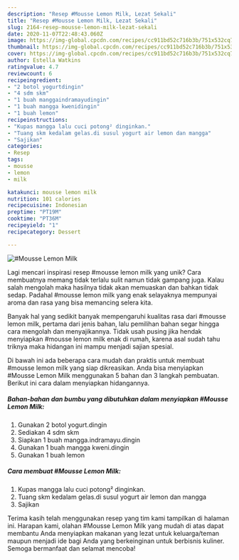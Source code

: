 ```yaml
---
description: "Resep #Mousse Lemon Milk, Lezat Sekali"
title: "Resep #Mousse Lemon Milk, Lezat Sekali"
slug: 2164-resep-mousse-lemon-milk-lezat-sekali
date: 2020-11-07T22:48:43.060Z
image: https://img-global.cpcdn.com/recipes/cc911bd52c716b3b/751x532cq70/mousse-lemon-milk-foto-resep-utama.jpg
thumbnail: https://img-global.cpcdn.com/recipes/cc911bd52c716b3b/751x532cq70/mousse-lemon-milk-foto-resep-utama.jpg
cover: https://img-global.cpcdn.com/recipes/cc911bd52c716b3b/751x532cq70/mousse-lemon-milk-foto-resep-utama.jpg
author: Estella Watkins
ratingvalue: 4.7
reviewcount: 6
recipeingredient:
- "2 botol yogurtdingin"
- "4 sdm skm"
- "1 buah manggaindramayudingin"
- "1 buah mangga kwenidingin"
- "1 buah lemon"
recipeinstructions:
- "Kupas mangga lalu cuci potong² dinginkan."
- "Tuang skm kedalam gelas.di susul yogurt air lemon dan mangga"
- "Sajikan"
categories:
- Resep
tags:
- mousse
- lemon
- milk

katakunci: mousse lemon milk 
nutrition: 101 calories
recipecuisine: Indonesian
preptime: "PT19M"
cooktime: "PT36M"
recipeyield: "1"
recipecategory: Dessert

---
```



![#Mousse Lemon Milk](https://img-global.cpcdn.com/recipes/cc911bd52c716b3b/751x532cq70/mousse-lemon-milk-foto-resep-utama.jpg)

Lagi mencari inspirasi resep #mousse lemon milk yang unik? Cara membuatnya memang tidak terlalu sulit namun tidak gampang juga. Kalau salah mengolah maka hasilnya tidak akan memuaskan dan bahkan tidak sedap. Padahal #mousse lemon milk yang enak selayaknya mempunyai aroma dan rasa yang bisa memancing selera kita.



Banyak hal yang sedikit banyak mempengaruhi kualitas rasa dari #mousse lemon milk, pertama dari jenis bahan, lalu pemilihan bahan segar hingga cara mengolah dan menyajikannya. Tidak usah pusing jika hendak menyiapkan #mousse lemon milk enak di rumah, karena asal sudah tahu triknya maka hidangan ini mampu menjadi sajian spesial.


Di bawah ini ada beberapa cara mudah dan praktis untuk membuat #mousse lemon milk yang siap dikreasikan. Anda bisa menyiapkan #Mousse Lemon Milk menggunakan 5 bahan dan 3 langkah pembuatan. Berikut ini cara dalam menyiapkan hidangannya.

<!--inarticleads1-->

##### Bahan-bahan dan bumbu yang dibutuhkan dalam menyiapkan #Mousse Lemon Milk:

1. Gunakan 2 botol yogurt.dingin
1. Sediakan 4 sdm skm
1. Siapkan 1 buah mangga.indramayu.dingin
1. Gunakan 1 buah mangga kweni.dingin
1. Gunakan 1 buah lemon




<!--inarticleads2-->

##### Cara membuat #Mousse Lemon Milk:

1. Kupas mangga lalu cuci potong² dinginkan.
1. Tuang skm kedalam gelas.di susul yogurt air lemon dan mangga
1. Sajikan




Terima kasih telah menggunakan resep yang tim kami tampilkan di halaman ini. Harapan kami, olahan #Mousse Lemon Milk yang mudah di atas dapat membantu Anda menyiapkan makanan yang lezat untuk keluarga/teman maupun menjadi ide bagi Anda yang berkeinginan untuk berbisnis kuliner. Semoga bermanfaat dan selamat mencoba!
